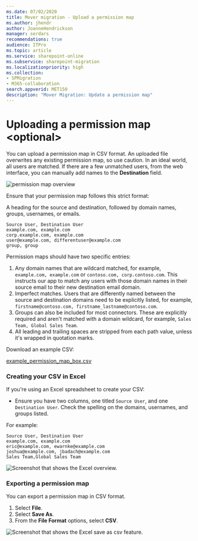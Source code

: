 ```yaml
---
ms.date: 07/02/2020
title: Mover migration - Upload a permission map
ms.author: jhendr
author: JoanneHendrickson
manager: serdars
recommendations: true
audience: ITPro
ms.topic: article
ms.service: sharepoint-online
ms.subservice: sharepoint-migration
ms.localizationpriority: high
ms.collection: 
- SPMigration
- M365-collaboration
search.appverid: MET150
description: "Mover Migration: Update a permission map"
---
```

# Uploading a permission map \<optional\>

You can upload a permission map in CSV format. An uploaded file overwrites any existing permission map, so use caution. In an ideal world, all users are matched. If there are a few unmatched users, from the web interface, you can manually add names to the **Destination** field.

![permission map overview](media/permission-map-overview.png)

Ensure that your permission map follows this strict format:

A heading for the source and destination, followed by domain names, groups, usernames, or emails.

`Source User, Destination User`</br>
`example.com, example.com`</br>
`corp.example.com, example.com`</br>
`user@example.com, differentuser@example.com`</br>
`group, group`</br>

Permission maps should have two specific entries:

1. Any domain names that are wildcard matched, for example, `example.com, example.com` or `contoso.com, corp.contoso.com`. This instructs our app to match any users with those domain names in their source email to their new destination email domain.
2. Imperfect matches. Users that are differently named between the source and destination domains need to be explicitly listed, for example, `firstname@contoso.com, firstname_lastname@contoso.com`.
3. Groups can also be included for most connectors. These are explicitly required and aren't matched with a domain wildcard, for example, `Sales Team, Global Sales Team`.
4. All leading and trailing spaces are stripped from each path value, unless it's wrapped in quotation marks.

Download an example CSV:

[example_permission_map_box.csv](https://github.com/MicrosoftDocs/OfficeDocs-SharePoint/blob/public/migration/downloads/example_permission_map_box.csv)

### Creating your CSV in Excel

If you're using an Excel spreadsheet to create your CSV:

- Ensure you have two columns, one titled `Source User`, and one `Destination User`. Check the spelling on the domains, usernames, and groups listed.

For example:

`Source User, Destination User`</br>
`example.com, example.com`</br>
`eric@example.com, ewarnke@example.com`</br>
`joshua@example.com, jbadach@example.com`</br>
`Sales Team,Global Sales Team`

![Screenshot that shows the Excel overview.](media/excel-overview.png)

### Exporting a permission map

You can export a permission map in CSV format.

1. Select **File**.
2. Select **Save As**.
3. From the **File Format** options, select **CSV**.

![Screenshot that shows the Excel save as csv feature.](media/excel-save-as-csv.png)

